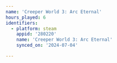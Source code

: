 ```yaml
---
name: 'Creeper World 3: Arc Eternal'
hours_played: 6
identifiers:
  - platform: steam
    appid: '280220'
    name: 'Creeper World 3: Arc Eternal'
    synced_on: '2024-07-04'

---
```

